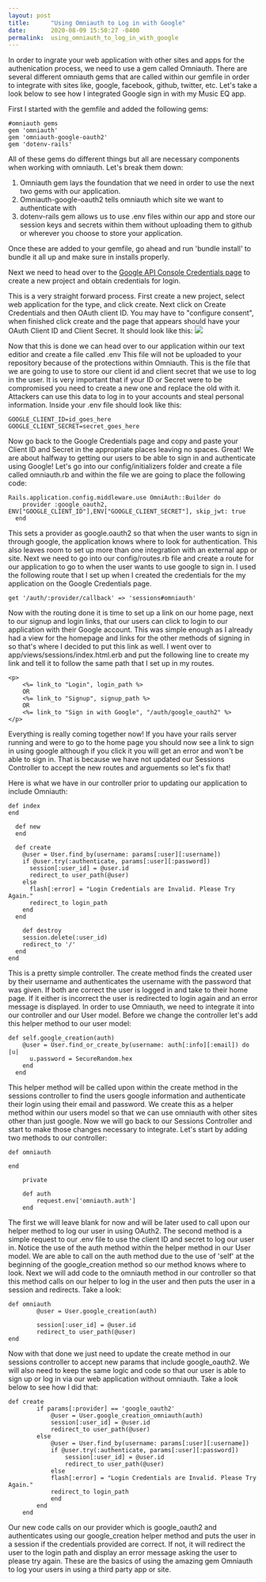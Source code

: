 ```yaml
---
layout: post
title:      "Using Omniauth to Log in with Google"
date:       2020-08-09 15:50:27 -0400
permalink:  using_omniauth_to_log_in_with_google
---
```



In order to ingrate your web application with other sites and apps for the authenication process, we need to use a gem called Omniauth. There are several different omniauth gems that are called within our gemfile in order to integrate with sites like, google, facebook, github, twitter, etc. Let's take a look below to see how I integrated Google sign in with my Music EQ app.

First I started with the gemfile and added the following gems: 
```
#omniauth gems
gem 'omniauth'
gem 'omniauth-google-oauth2'
gem 'dotenv-rails'
```
All of these gems do different things but all are necessary components when working with omniauth. Let's break them down:

1. Omniauth gem lays the foundation that we need in order to use the next two gems with our application. 
2. Omniauth-google-oauth2 tells omniauth which site we want to authenticate with
3. dotenv-rails gem allows us to use .env files within our app and store our session keys and secrets within them without uploading them to github or wherever you choose to store your application. 

Once these are added to your gemfile, go ahead and run 'bundle install' to bundle it all up and make sure in installs properly. 

Next we need to head over to the [Google API Console Credentials page](https://console.developers.google.com/apis/credentials?project=music-project-285801&folder=&organizationId=) to create a new project and obtain credentials for login. 

This is a very straight forward process. First create a new project, select web application for the type, and click create. 
Next click on Create Credentials and then OAuth client ID. You may have to "configure consent", when finished click create and the page that appears should have your OAuth Client ID and Client Secret. It should look like this:
                       ![](https://developers.google.com/ads/images/oauth2-client-id-secret.png)
											 
Now that this is done we can head over to our application within our text editior and create a file called .env
This file will not be uploaded to your repository because of the protections within Omniauth. This is the file that we are going to use to store our client id and client secret that we use to log in the user. It is very important that if your ID or Secret were to be compromised you need to create a new one and replace the old with it. Attackers can use this data to log in to your accounts and steal personal information. Inside your .env file should look like this: 
```
GOOGLE_CLIENT_ID=id_goes_here
GOOGLE_CLIENT_SECRET=secret_goes_here
```

Now go back to the Google Credentials page and copy and paste your Client ID and Secret in the appropriate places leaving no spaces.
Great! We are about halfway to getting our users to be able to sign in and authenticate using Google! Let's go into our config/initializers folder and create a file called omniauth.rb and within the file we are going to place the following code:
```
Rails.application.config.middleware.use OmniAuth::Builder do
    provider :google_oauth2, ENV["GOOGLE_CLIENT_ID"],ENV["GOOGLE_CLIENT_SECRET"], skip_jwt: true
  end 
```

This sets a provider as google.oauth2 so that when the user wants to sign in through google, the application knows where to look for authentication. This also leaves room to set up more than one integration with an external app or site. Next we need to go into our config/routes.rb file and create a route for our application to go to when the user wants to use google to sign in. I used the following route that I set up when I created the credentials for the my application on the Google Credentials page. 
```
get '/auth/:provider/callback' => 'sessions#omniauth'
```

Now with the routing done it is time to set up a link on our home page, next to our signup and login links, that our users can click to login to our application with their Google account. This was simple enough as I already had a view for the homepage and links for the other methods of signing in so that's where I decided to put this link as well.
I went over to app/views/sessions/index.html.erb and put the following line to create my link and tell it to follow the same path that I set up in my routes. 
```
<p>
    <%= link_to "Login", login_path %>
    OR
    <%= link_to "Signup", signup_path %>
    OR
    <%= link_to "Sign in with Google", "/auth/google_oauth2" %>
</p>
```

Everything is really coming together now! If you have your rails server running and were to go to the home page you should now see a link to sign in using google although if you click it you will get an error and won't be able to sign in. That is because we have not updated our Sessions Controller to accept the new routes and arguements so let's fix that!

Here is what we have in our controller prior to updating our application to include Omniauth: 
```
def index
end

  def new
  end

  def create
    @user = User.find_by(username: params[:user][:username])
    if @user.try(:authenticate, params[:user][:password])
      session[:user_id] = @user.id
      redirect_to user_path(@user)
    else
      flash[:error] = "Login Credentials are Invalid. Please Try Again."
      redirect_to login_path
    end
  end
	
	def destroy
    session.delete(:user_id)
    redirect_to '/'
  end
end
```

This is a pretty simple controller. The create method finds the created user by their username and authenticates the username with the password that was given. If both are correct the user is logged in and take to their home page. If it either is incorrect the user is redirected to login again and an error message is displayed.
In order to use Omniauth, we need to integrate it into our controller and our User model. Before we change the controller let's add this helper method to our user model:
```
def self.google_creation(auth)
    @user = User.find_or_create_by(username: auth[:info][:email]) do |u|
      u.password = SecureRandom.hex
    end
  end
```

This helper method will be called upon within the create method in the sessions controller to find the users google information and authenticate their login using their email and password. We create this as a helper method within our users model so that we can use omniauth with other sites other than just google. 
Now we will go back to our Sessions Controller and start to make those changes necessary to integrate. Let's start by adding two methods to our controller:
```
def omniauth
        
end
    
    private
		
    def auth
        request.env['omniauth.auth']
    end 
```
The first we will leave blank for now and will be later used to call upon our helper method to log our user in using OAuth2. 
The second method is a simple request to our .env file to use the client ID and secret to log our user in. Notice the use of the auth method within the helper method in our User model. We are able to call on the auth method due to the use of 'self' at the beginning of the google_creation method so our method knows where to look.
Next we will add code to the omniauth method in our controller so that this method calls on our helper to log in the user and then puts the user in a session and redirects. Take a look: 
```
def omniauth
        @user = User.google_creation(auth)
        
        session[:user_id] = @user.id
        redirect_to user_path(@user)
end
```
Now with that done we just need to update the create method in our sessions controller to accept new params that include google_oauth2. We will also need to keep the same logic and code so that our user is able to sign up or log in via our web application without omniauth. Take a look below to see how I did that: 
```
def create
        if params[:provider] == 'google_oauth2'
            @user = User.google_creation_omniauth(auth)
            session[:user_id] = @user.id
            redirect_to user_path(@user)
        else 
            @user = User.find_by(username: params[:user][:username])
            if @user.try(:authenticate, params[:user][:password])
                session[:user_id] = @user.id
                redirect_to user_path(@user)
            else
            flash[:error] = "Login Credentials are Invalid. Please Try Again."
            redirect_to login_path
            end
        end
    end
```

Our new code calls on our provider which is google_oauth2 and authenticates using our google_creation helper method and puts the user in a session if the credentials provided are correct. If not, it will redirect the user to the login path and display an error message asking the user to please try again. 
These are the basics of using the amazing gem Omniauth to log your users in using a third party app or site. 


